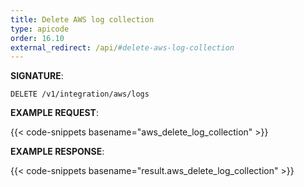 ```yaml
---
title: Delete AWS log collection
type: apicode
order: 16.10
external_redirect: /api/#delete-aws-log-collection
---
```


**SIGNATURE**:

`DELETE /v1/integration/aws/logs`

**EXAMPLE REQUEST**:

{{< code-snippets basename="aws_delete_log_collection" >}}

**EXAMPLE RESPONSE**:

{{< code-snippets basename="result.aws_delete_log_collection" >}}
